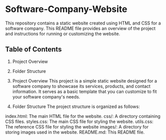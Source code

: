 # Software-Company-Website

This repository contains a static website created using HTML and CSS for a software company.
This README file provides an overview of the project and instructions for running or customizing the website.

## Table of Contents
1. Project Overview
2. Folder Structure

1. Project Overview
This project is a simple static website designed for a software company to showcase its services, products, and contact information. 
It serves as a basic template that you can customize to fit your software company's needs.

2. Folder Structure
The project structure is organized as follows:

index.html: The main HTML file for the website.
css/: A directory containing CSS files.
styles.css: The main CSS file for styling the website.
utils.css: The reference CSS file for styling the website
images/: A directory for storing images used in the website.
README.md: This README file.



